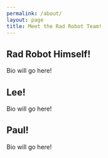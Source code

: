 ```yaml
---
permalink: /about/
layout: page
title: Meet the Rad Robot Team!
---
```

## Rad Robot Himself!

Bio will go here!

## Lee!

Bio will go here!

## Paul!

Bio will go here!
